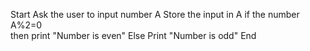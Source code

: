 Start
Ask the user to input number A
Store the input in A
if the number A%2=0  
then print "Number is even"
Else Print "Number is odd" 
End
